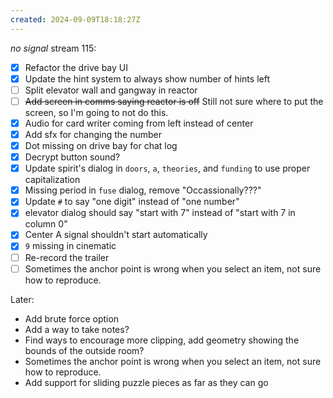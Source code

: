 ```yaml
---
created: 2024-09-09T18:18:27Z
---
```


_no signal_ stream 115:
- [x] Refactor the drive bay UI
- [x] Update the hint system to always show number of hints left
- [ ] Split elevator wall and gangway in reactor
- [ ] ~~Add screen in comms saying reactor is off~~ Still not sure where to put the screen, so I'm going to not do this.
- [x] Audio for card writer coming from left instead of center
- [x] Add sfx for changing the number
- [x] Dot missing on drive bay for chat log
- [x] Decrypt button sound?
- [x] Update spirit's dialog in `doors`, `a`, `theories`, and `funding` to use proper capitalization
- [x] Missing period in `fuse` dialog, remove "Occassionally???"
- [x] Update `#` to say "one digit" instead of "one number"
- [x] elevator dialog should say "start with 7" instead of "start with 7 in column 0"
- [x] Center A signal shouldn't start automatically
- [x] `9` missing in cinematic
- [ ] Re-record the trailer
- [ ] Sometimes the anchor point is wrong when you select an item, not sure how to reproduce.

Later:
- Add brute force option
- Add a way to take notes?
- Find ways to encourage more clipping, add geometry showing the bounds of the outside room?
- Sometimes the anchor point is wrong when you select an item, not sure how to reproduce.
- Add support for sliding puzzle pieces as far as they can go
